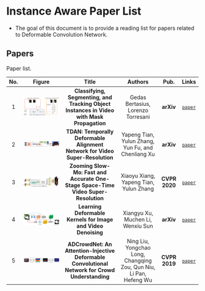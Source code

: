 # Instance Aware Paper List
- The goal of this document is to provide a reading list for papers related to Deformable Convolution Network.

## Papers
Paper list.

|No.|Figure   |Title   |Authors  |Pub.  |Links|
|:-----:|:-----:|:-----:|:-----:|:---:|:------:|
|1|![VIS](data/VIS.png)|__Classifying, Segmenting, and Tracking Object Instances in Video with Mask Propagation__|Gedas Bertasius, Lorenzo Torresani|__arXiv__|[`paper`](https://arxiv.org/abs/1912.04573)|
|2|![TDAN](data/TDAN.png)|__TDAN: Temporally Deformable Alignment Network for Video Super-Resolution__|Yapeng Tian, Yulun Zhang, Yun Fu, and Chenliang Xu|__arXiv__|[`paper`](https://arxiv.org/abs/1812.02898)|
|3|![Zooming-Slow-mo](data/Zooming-Slow-Mo.png)|__Zooming Slow-Mo: Fast and Accurate One-Stage Space-Time Video Super-Resolution__|Xiaoyu Xiang, Yapeng Tian, Yulun Zhang|__CVPR 2020__|[`paper`](https://arxiv.org/abs/2002.11616)|
|4|![Deformable-Kernels](data/Deformable-Kernels.png)|__Learning Deformable Kernels for Image and Video Denoising__|Xiangyu Xu, Muchen Li, Wenxiu Sun|__arXiv__|[`paper`](https://arxiv.org/abs/1904.06903)|
|5|![ADCrowdNet](data/ADCrowdNet.png)|__ADCrowdNet: An Attention-Injective Deformable Convolutional Network for Crowd Understanding__|Ning Liu, Yongchao Long, Changqing Zou, Qun Niu, Li Pan, Hefeng Wu|__CVPR 2019__|[`paper`](http://openaccess.thecvf.com/content_CVPR_2019/papers/Liu_ADCrowdNet_An_Attention-Injective_Deformable_Convolutional_Network_for_Crowd_Understanding_CVPR_2019_paper.pdf)|
